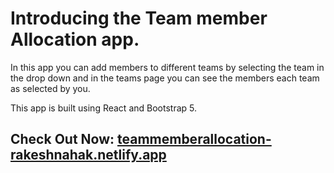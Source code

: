# Introducing the Team member Allocation app.

In this app you can add members to different teams by selecting the team in the drop down and in the teams page you can see the members each team as selected by you.

This app is built using React and Bootstrap 5.

## Check Out Now: [teammemberallocation-rakeshnahak.netlify.app](teammemberallocation-rakeshnahak.netlify.app)
